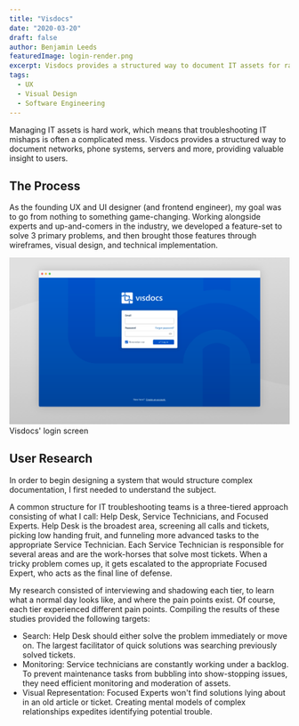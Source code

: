 ```yaml
---
title: "Visdocs"
date: "2020-03-20"
draft: false
author: Benjamin Leeds
featuredImage: login-render.png
excerpt: Visdocs provides a structured way to document IT assets for rapid problem resolution.
tags:
  - UX
  - Visual Design
  - Software Engineering
---
```


Managing IT assets is hard work, which means that troubleshooting IT mishaps is often a complicated mess. Visdocs provides a structured way to document networks, phone systems, servers and more, providing valuable insight to users.

## The Process

As the founding UX and UI designer (and frontend engineer), my goal was to go from nothing to something game-changing. Working alongside experts and up-and-comers in the industry, we developed a feature-set to solve 3 primary problems, and then brought those features through wireframes, visual design, and technical implementation.

![](login-render.png) Visdocs' login screen

## User Research

In order to begin designing a system that would structure complex documentation, I first needed to understand the subject.

A common structure for IT troubleshooting teams is a three-tiered approach consisting of what I call: Help Desk, Service Technicians, and Focused Experts. Help Desk is the broadest area, screening all calls and tickets, picking low handing fruit, and funneling more advanced tasks to the appropriate Service Technician. Each Service Technician is responsible for several areas and are the work-horses that solve most tickets. When a tricky problem comes up, it gets escalated to the appropriate Focused Expert, who acts as the final line of defense.

My research consisted of interviewing and shadowing each tier, to learn what a normal day looks like, and where the pain points exist. Of course, each tier experienced different pain points. Compiling the results of these studies provided the following targets:

- Search: Help Desk should either solve the problem immediately or move on. The largest facilitator of quick solutions was searching previously solved tickets.
- Monitoring: Service technicians are constantly working under a backlog. To prevent maintenance tasks from bubbling into show-stopping issues, they need efficient monitoring and moderation of assets.
- Visual Representation: Focused Experts won't find solutions lying about in an old article or ticket. Creating mental models of complex relationships expedites identifying potential trouble.
